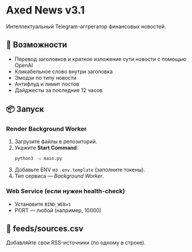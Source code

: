 # Axed News v3.1

Интеллектуальный Telegram-аггрегатор финансовых новостей.

## 🚀 Возможности
- Перевод заголовков и краткое изложение сути новости с помощью OpenAI
- Кликабельное слово внутри заголовка
- Эмодзи по типу новости
- Антифлуд и лимит постов
- Дайджесты за последние 12 часов

## 📦 Запуск
### Render Background Worker
1. Загрузите файлы в репозиторий.
2. Укажите **Start Command**:
   ```bash
   python3 -u main.py
   ```
3. Добавьте ENV из `.env.template` (заполните токены).
4. Тип сервиса — *Background Worker*.

### Web Service (если нужен health-check)
- Установите `BIND_WEB=1`
- PORT — любой (например, 10000)

## 📄 feeds/sources.csv
Добавляйте свои RSS-источники (по одному в строке).
